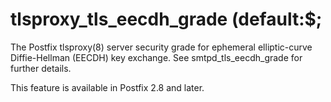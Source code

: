 # tlsproxy_tls_eecdh_grade (default:$; 

 The Postfix tlsproxy(8) server security grade for ephemeral
elliptic-curve Diffie-Hellman (EECDH) key exchange. See
smtpd_tls_eecdh_grade for further details. 

 This feature is available in Postfix 2.8 and later. 



